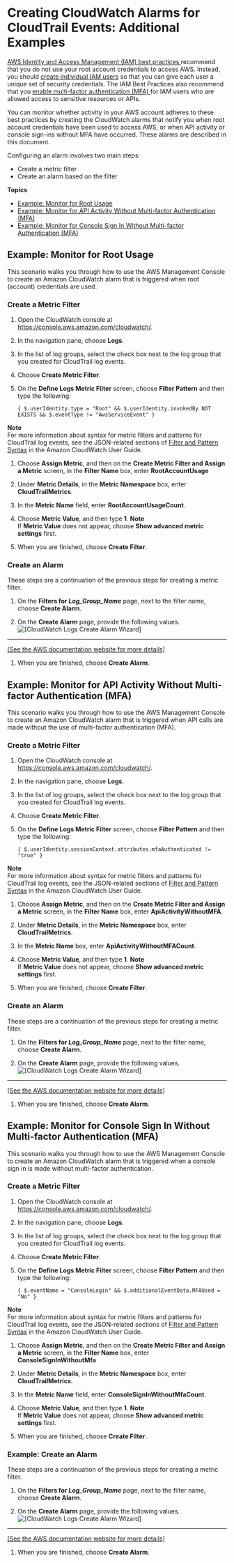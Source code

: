 # Creating CloudWatch Alarms for CloudTrail Events: Additional Examples<a name="cloudwatch-alarms-for-cloudtrail-additional-examples"></a>

 [AWS Identity and Access Management \(IAM\) best practices ](https://docs.aws.amazon.com/IAM/latest/UserGuide/IAMBestPractices.html) recommend that you do not use your root account credentials to access AWS\. Instead, you should [ create individual IAM users](https://docs.aws.amazon.com/IAM/latest/UserGuide/IAMBestPractices.html#create-iam-users) so that you can give each user a unique set of security credentials\. The IAM Best Practices also recommend that you [ enable multi\-factor authentication \(MFA\) ](https://docs.aws.amazon.com/IAM/latest/UserGuide/IAMBestPractices.html#enable-mfa-for-privileged-users) for IAM users who are allowed access to sensitive resources or APIs\. 

You can monitor whether activity in your AWS account adheres to these best practices by creating the CloudWatch alarms that notify you when root account credentials have been used to access AWS, or when API activity or console sign\-ins without MFA have occurred\. These alarms are described in this document\.

Configuring an alarm involves two main steps: 
+ Create a metric filter 
+ Create an alarm based on the filter

**Topics**
+ [Example: Monitor for Root Usage](#cloudwatch-alarms-for-cloudtrail-root-example)
+ [Example: Monitor for API Activity Without Multi\-factor Authentication \(MFA\)](#cloudwatch-alarms-for-cloudtrail-no-mfa-example)
+ [Example: Monitor for Console Sign In Without Multi\-factor Authentication \(MFA\)](#cloudwatch-alarms-for-cloudtrail-console-no-mfa-example)

## Example: Monitor for Root Usage<a name="cloudwatch-alarms-for-cloudtrail-root-example"></a>

This scenario walks you through how to use the AWS Management Console to create an Amazon CloudWatch alarm that is triggered when root \(account\) credentials are used\.

### Create a Metric Filter<a name="cloudwatch-alarms-for-cloudtrail-root-example-metric-filter"></a>

1. Open the CloudWatch console at [https://console\.aws\.amazon\.com/cloudwatch/](https://console.aws.amazon.com/cloudwatch/)\.

1. In the navigation pane, choose **Logs**\.

1. In the list of log groups, select the check box next to the log group that you created for CloudTrail log events\.

1. Choose **Create Metric Filter**\.

1. On the **Define Logs Metric Filter** screen, choose **Filter Pattern** and then type the following:

   ```
   { $.userIdentity.type = "Root" && $.userIdentity.invokedBy NOT EXISTS && $.eventType != "AwsServiceEvent" }
   ```
**Note**  
For more information about syntax for metric filters and patterns for CloudTrail log events, see the JSON\-related sections of [Filter and Pattern Syntax](https://docs.aws.amazon.com/AmazonCloudWatch/latest/DeveloperGuide/FilterAndPatternSyntax.html) in the Amazon CloudWatch User Guide\.

1. Choose **Assign Metric**, and then on the **Create Metric Filter and Assign a Metric** screen, in the **Filter Name** box, enter **RootAccountUsage**

1. Under **Metric Details**, in the **Metric Namespace** box, enter **CloudTrailMetrics**\.

1. In the **Metric Name** field, enter **RootAccountUsageCount**\.

1. Choose **Metric Value**, and then type **1**\. 
**Note**  
If **Metric Value** does not appear, choose **Show advanced metric settings** first\.

1. When you are finished, choose **Create Filter**\.

### Create an Alarm<a name="cloudwatch-alarms-for-cloudtrail-root-example-create-alarm"></a>

These steps are a continuation of the previous steps for creating a metric filter\.

1. On the **Filters for *Log\_Group\_Name*** page, next to the filter name, choose **Create Alarm**\.

1. On the **Create Alarm** page, provide the following values\.  
![\[CloudWatch Logs Create Alarm Wizard\]](http://docs.aws.amazon.com/awscloudtrail/latest/userguide/images/cw-alarm-wizard-root-account-usage.png)  
****    
[\[See the AWS documentation website for more details\]](http://docs.aws.amazon.com/awscloudtrail/latest/userguide/cloudwatch-alarms-for-cloudtrail-additional-examples.html)

1. When you are finished, choose **Create Alarm**\.

## Example: Monitor for API Activity Without Multi\-factor Authentication \(MFA\)<a name="cloudwatch-alarms-for-cloudtrail-no-mfa-example"></a>

This scenario walks you through how to use the AWS Management Console to create an Amazon CloudWatch alarm that is triggered when API calls are made without the use of multi\-factor authentication \(MFA\)\.

### Create a Metric Filter<a name="cloudwatch-alarms-for-cloudtrail-no-mfa-metric-filter"></a>

1. Open the CloudWatch console at [https://console\.aws\.amazon\.com/cloudwatch/](https://console.aws.amazon.com/cloudwatch/)\.

1. In the navigation pane, choose **Logs**\.

1. In the list of log groups, select the check box next to the log group that you created for CloudTrail log events\.

1. Choose **Create Metric Filter**\.

1. On the **Define Logs Metric Filter** screen, choose **Filter Pattern** and then type the following:

   ```
   { $.userIdentity.sessionContext.attributes.mfaAuthenticated != "true" }
   ```
**Note**  
For more information about syntax for metric filters and patterns for CloudTrail log events, see the JSON\-related sections of [Filter and Pattern Syntax](https://docs.aws.amazon.com/AmazonCloudWatch/latest/DeveloperGuide/FilterAndPatternSyntax.html) in the Amazon CloudWatch User Guide\.

1. Choose **Assign Metric**, and then on the **Create Metric Filter and Assign a Metric** screen, in the **Filter Name** box, enter **ApiActivityWithoutMFA**\.

1. Under **Metric Details**, in the **Metric Namespace** box, enter **CloudTrailMetrics**\.

1. In the **Metric Name** box, enter **ApiActivityWithoutMFACount**\.

1. Choose **Metric Value**, and then type **1**\.
**Note**  
If **Metric Value** does not appear, choose **Show advanced metric settings** first\.

1. When you are finished, choose **Create Filter**\.

### Create an Alarm<a name="cloudwatch-alarms-for-cloudtrail-no-mfa-create-alarm"></a>

These steps are a continuation of the previous steps for creating a metric filter\.

1. On the **Filters for *Log\_Group\_Name*** page, next to the filter name, choose **Create Alarm**\.

1. On the **Create Alarm** page, provide the following values\.  
![\[CloudWatch Logs Create Alarm Wizard\]](http://docs.aws.amazon.com/awscloudtrail/latest/userguide/images/cw-alarm-wizard-api-without-mfa.png)  
****    
[\[See the AWS documentation website for more details\]](http://docs.aws.amazon.com/awscloudtrail/latest/userguide/cloudwatch-alarms-for-cloudtrail-additional-examples.html)

1. When you are finished, choose **Create Alarm**\.

## Example: Monitor for Console Sign In Without Multi\-factor Authentication \(MFA\)<a name="cloudwatch-alarms-for-cloudtrail-console-no-mfa-example"></a>

This scenario walks you through how to use the AWS Management Console to create an Amazon CloudWatch alarm that is triggered when a console sign in is made without multi\-factor authentication\. 

### Create a Metric Filter<a name="cloudwatch-alarms-for-cloudtrail-console-no-mfa-metric-filter"></a>

1. Open the CloudWatch console at [https://console\.aws\.amazon\.com/cloudwatch/](https://console.aws.amazon.com/cloudwatch/)\.

1. In the navigation pane, choose **Logs**\.

1. In the list of log groups, select the check box next to the log group that you created for CloudTrail log events\.

1. Choose **Create Metric Filter**\.

1. On the **Define Logs Metric Filter** screen, choose **Filter Pattern** and then type the following:

   ```
   { $.eventName = "ConsoleLogin" && $.additionalEventData.MFAUsed = "No" }
   ```
**Note**  
For more information about syntax for metric filters and patterns for CloudTrail log events, see the JSON\-related sections of [Filter and Pattern Syntax](https://docs.aws.amazon.com/AmazonCloudWatch/latest/DeveloperGuide/FilterAndPatternSyntax.html) in the Amazon CloudWatch User Guide\.

1. Choose **Assign Metric**, and then on the **Create Metric Filter and Assign a Metric** screen, in the **Filter Name** box, enter **ConsoleSignInWithoutMfa**

1. Under **Metric Details**, in the **Metric Namespace** box, enter **CloudTrailMetrics**\.

1. In the **Metric Name** field, enter **ConsoleSignInWithoutMfaCount**\.

1. Choose **Metric Value**, and then type **1**\.
**Note**  
If **Metric Value** does not appear, choose **Show advanced metric settings** first\.

1. When you are finished, choose **Create Filter**\.

### Example: Create an Alarm<a name="cloudwatch-alarms-for-cloudtrail-console-no-mfa-create-alarm"></a>

These steps are a continuation of the previous steps for creating a metric filter\.

1. On the **Filters for *Log\_Group\_Name*** page, next to the filter name, choose **Create Alarm**\.

1. On the **Create Alarm** page, provide the following values\.  
![\[CloudWatch Logs Create Alarm Wizard\]](http://docs.aws.amazon.com/awscloudtrail/latest/userguide/images/cw-alarm-wizard-console-signin-without-mfa.png)  
****    
[\[See the AWS documentation website for more details\]](http://docs.aws.amazon.com/awscloudtrail/latest/userguide/cloudwatch-alarms-for-cloudtrail-additional-examples.html)

1. When you are finished, choose **Create Alarm**\.